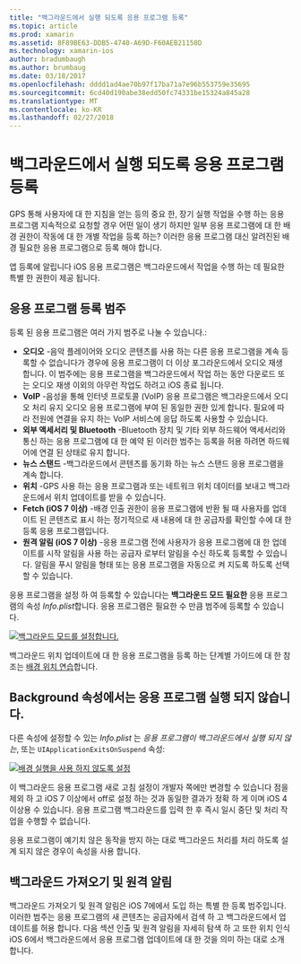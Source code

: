 ```yaml
---
title: "백그라운드에서 실행 되도록 응용 프로그램 등록"
ms.topic: article
ms.prod: xamarin
ms.assetid: 8F89BE63-DDB5-4740-A69D-F60AEB21150D
ms.technology: xamarin-ios
author: bradumbaugh
ms.author: brumbaug
ms.date: 03/18/2017
ms.openlocfilehash: dddd1ad4ae70b97f17ba71a7e96b553759e35695
ms.sourcegitcommit: 6cd40d190abe38edd50fc74331be15324a845a28
ms.translationtype: MT
ms.contentlocale: ko-KR
ms.lasthandoff: 02/27/2018
---
```

# <a name="registering-applications-to-run-in-the-background"></a>백그라운드에서 실행 되도록 응용 프로그램 등록

GPS 통해 사용자에 대 한 지침을 얻는 등의 중요 한, 장기 실행 작업을 수행 하는 응용 프로그램 지속적으로 요청할 경우 어떤 일이 생기 하지만 일부 응용 프로그램에 대 한 배경 권한이 작동에 대 한 개별 작업을 등록 하는? 이러한 응용 프로그램 대신 알려진된 배경 필요한 응용 프로그램으로 등록 해야 합니다.

앱 등록에 알립니다 iOS 응용 프로그램은 백그라운드에서 작업을 수행 하는 데 필요한 특별 한 권한이 제공 됩니다.

## <a name="application-registration-categories"></a>응용 프로그램 등록 범주

등록 된 응용 프로그램은 여러 가지 범주로 나눌 수 있습니다.:

-  **오디오** -음악 플레이어와 오디오 콘텐츠를 사용 하는 다른 응용 프로그램을 계속 등록할 수 없습니다가 경우에 응용 프로그램이 더 이상 포그라운드에서 오디오 재생 합니다. 이 범주에는 응용 프로그램을 백그라운드에서 작업 하는 동안 다운로드 또는 오디오 재생 이외의 아무런 작업도 하려고 iOS 종료 됩니다.
-  **VoIP** -음성을 통해 인터넷 프로토콜 (VoIP) 응용 프로그램은 백그라운드에서 오디오 처리 유지 오디오 응용 프로그램에 부여 된 동일한 권한 있게 합니다. 필요에 따라 전원에 연결을 유지 하는 VoIP 서비스에 응답 하도록 사용할 수 있습니다.
-  **외부 액세서리 및 Bluetooth** -Bluetooth 장치 및 기타 외부 하드웨어 액세서리와 통신 하는 응용 프로그램에 대 한 예약 된 이러한 범주는 등록을 허용 하려면 하드웨어에 연결 된 상태로 유지 합니다.
-  **뉴스 스탠드** -백그라운드에서 콘텐츠를 동기화 하는 뉴스 스탠드 응용 프로그램을 계속 합니다.
-  **위치** -GPS 사용 하는 응용 프로그램과 또는 네트워크 위치 데이터를 보내고 백그라운드에서 위치 업데이트를 받을 수 있습니다.
-  **Fetch (iOS 7 이상)** -배경 인출 권한이 응용 프로그램에 반환 될 때 사용자를 업데이트 된 콘텐츠로 표시 하는 정기적으로 새 내용에 대 한 공급자를 확인할 수에 대 한 등록 응용 프로그램입니다.
-  **원격 알림 (iOS 7 이상)** -응용 프로그램 전에 사용자가 응용 프로그램에 대 한 업데이트를 시작 알림을 사용 하는 공급자 로부터 알림을 수신 하도록 등록할 수 있습니다. 알림을 푸시 알림을 형태 또는 응용 프로그램을 자동으로 켜 지도록 하도록 선택할 수 있습니다.


응용 프로그램을 설정 하 여 등록할 수 있습니다는 **백그라운드 모드 필요한** 응용 프로그램의 속성 *Info.plist*합니다. 응용 프로그램은 필요한 수 만큼 범주에 등록할 수 있습니다.

 [ ![](registering-applications-to-run-in-background-images/bgmodes.png "백그라운드 모드를 설정합니다.")](registering-applications-to-run-in-background-images/bgmodes.png)

백그라운드 위치 업데이트에 대 한 응용 프로그램을 등록 하는 단계별 가이드에 대 한 참조는 [배경 위치 연습](~/ios/app-fundamentals/backgrounding/ios-backgrounding-walkthroughs/location-walkthrough.md)합니다.

## <a name="application-does-not-run-in-background-property"></a>Background 속성에서는 응용 프로그램 실행 되지 않습니다.

다른 속성에 설정할 수 있는 *Info.plist* 는 *응용 프로그램이 백그라운드에서 실행 되지 않는*, 또는 `UIApplicationExitsOnSuspend` 속성:

 [ ![](registering-applications-to-run-in-background-images/plist.png "배경 실행을 사용 하지 않도록 설정")](registering-applications-to-run-in-background-images/plist.png)

이 백그라운드 응용 프로그램 새로 고침 설정이 개발자 쪽에만 변경할 수 있습니다 점을 제외 하 고 iOS 7 이상에서 off로 설정 하는 것과 동일한 결과가 정확 하 게 이며 iOS 4 이상용 수 있습니다. 응용 프로그램 백그라운드를 입력 한 후 즉시 일시 중단 및 처리 작업을 수행할 수 없습니다.

응용 프로그램이 예기치 않은 동작을 방지 하는 대로 백그라운드 처리를 처리 하도록 설계 되지 않은 경우이 속성을 사용 합니다.

## <a name="background-fetch-and-remote-notifications"></a>백그라운드 가져오기 및 원격 알림

백그라운드 가져오기 및 원격 알림은 iOS 7에에서 도입 하는 특별 한 등록 범주입니다. 이러한 범주는 응용 프로그램의 새 콘텐츠는 공급자에서 검색 하 고 백그라운드에서 업데이트를 허용 합니다. 다음 섹션 인출 및 원격 알림을 자세히 탐색 하 고 또한 위치 인식 iOS 6에서 백그라운드에서 응용 프로그램 업데이트에 대 한 것을 의미 하는 대로 소개 합니다.
